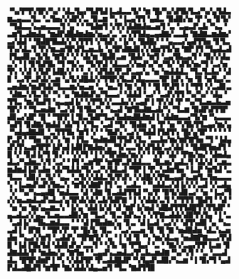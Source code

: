 ▝▚▞▛▜▚▜▛▞▚▞▝▟▃▜▄▞▜▟▜▟▐▃▟▃▃▜▞▝▆▝█▞▚▞▟▜▙▜▃▞▚▞▄▜▟▃▆▃▄▃▃▜▃▝▃▜▅▞▞▟▛▞▃▝▉▃▆▝▚▝▐▃▄▜▜▝▄▟▃▝▉▟▉▞▅▝▛▝▄▝▊▜▞▝▜▟▃▃▚▃▅▃▃▃▜▝▄▝▝▝▜▟▆▜▝▞▛▞▟▟▇▟▅▃▅▜▝▃▝▃▄▃▛▃▙▝▚▃▝▃▆▜▃▟▆▟▄▝▆▟▛▟█▟▆▟▆▞▅▃▞▃▝▃▚▜▜▟▄▃▄▟▇▞▃▃▙▝▇▟▇▃▆▟▆▞▃▞▟▟▝▝█▟█▜▙▟▞▞▚▜▜▜▝▞▜▟▚▝▐▞▚▝█▟█▞▝▝▄▃▃▞▄▟▜▜▅▝▊▜▃▜▚▞▟▃▜▝▛▞▆▃▅▜▛▟▜▃▅▃▙▝▄▜▛▟▇▟▊▞▞▟▅▜▜▞▅▝▇▛▐▜▝▜▄▟▃▟▐▜▄▟▊▃▜▞▙▝▇▜▞▝▞▝▟▞▆▝█▟▊▃▅▝█▟▞▝▆▜▝▃▄▜▙▃▄▜▝▝▉▞▞▟▄▃▚▝▐▝▊▜▟▜▙▝▜▝▜▞▃▝▜▞▛▟▝▟▃▃▞▞▅▟▚▞▚▞▜▞▝▟▜▞▅▞▜▝▃▞▅▜▚▝▞▟▝▞▙▛▐▟█▞▞▝▝▃▚▝▟▜▟▞▛▃▛▃▄▞▄▝▅▝▅▟▟▟▃▝▜▃▜▃▙▞▝▟▊▝▃▞▛▃▛▟▞▃▆▝▄▜▞▟█▟▞▞▜▜▛▞▙▃▛▟▄▃▃▃▜▛▐▟▚▝▅▝▉▝▅▜▄▞▃▃▅▟▆▞▆▟▜▟▞▜▃▃▆▞▅▃▅▝▃▝▅▃▜▝▇▝▄▜▝▝█▝▛▟▜▝▐▝▜▜▝▞▃▟▊▃▝▟▇▃▚▜▃▜▞▝▚▝▄▝▇▟▇▟▚▞▜▃▃▞▝▟▟▟▝▃▞▝▃▟▚▜▜▝▚▞▚▞▝▟▄▝▜▜▃▝▆▞▙▟▜▝▄▃▄▟▐▞▝▞▛▜▞▞▃▃▙▞▞▃▄▛▐▝▛▞▟▝▛▝▚▞▜▃▅▃▙▃▅▜▛▞▝▝▜▃▅▟▆▝▃▞▟▝▊▜▙▞▚▝▚▃▟▝▇▜▙▟▇▃▟▞▚▝▜▃▆▝▉▟▛▟▜▜▛▟▊▃▞▟▛▝█▝▝▜▛▛▐▝▉▃▜▟▛▜▃▞▙▟▅▟█▟▆▟▐▝▟▟▆▃▃▞▜▞▆▝▚▃▃▃▚▟▜▝▊▟▇▞▆▟▟▝▟▞▜▝▞▜▃▝▃▟▝▜▞▝▉▟▅▝▄▝▛▝▅▝▚▜▙▜▜▃▄▞▆▞▄▝▚▟▄▟▇▟▊▝▃▜▜▜▙▝▆▜▝▞▝▝▇▟▚▝▃▞▞▜▟▟▐▜▟▜▚▝█▞▄▜▛▝▝▝▝▝▛▃▛▞▝▜▅▝▛▞▚▝▆▝▐▜▃▝▅▟▆▟▊▜▜▟▚▜▃▝▃▃▙▞▆▞▆▛▇▜▅▝▜▝▐▟▄▟▚▜▚▃▆▜▛▛▐▟▚▟▐▟▊▛▇▟▅▞▄▝▜▞▃▃▜▞▟▜▟▞▃▞▟▟▝▝█▟█▜▅▟▜▝█▝▞▝▊▟▐▞▜▝▊▞▝▝▞▞▜▝▐▝▞▜▛▟▆▞▆▞▞▝▝▞▛▝▟▞▝▛▇▞▅▞▝▟▅▟▄▟▃▞▚▟▆▃▚▜▝▃▞▝▐▜▝▃▆▜▛▝▆▜▛▃▛▟▟▃▃▝█▃▆▞▄▟▃▜▝▟▞▟▝▃▆▃▆▟▆▟▐▟▚▟▅▝▟▞▜▟▟▞▜▞▃▞▚▜▟▃▟▝▜▛▐▝▛▃▚▟▆▜▅▝▐▃▛▝▆▜▟▝▃▜▃▃▝▟▊▞▃▜▞▝▄▃▝▃▜▞▞▟▟▃▜▞▛▟▚▝▞▟█▞▞▛▇▃▄▟▚▃▆▜▃▜▅▃▃▃▚▝▐▃▅▟▚▟▚▜▅▃▚▝▆▜▞▟▇▛▐▜▝▃▝▃▟▃▝▝▚▟▟▃▞▟▐▞▞▞▃▟▝▞▃▟▄▝▞▝▚▞▚▃▄▟█▝▅▟▃▃▝▟▝▟▇▝▊▃▟▟▜▜▟▝▚▞▛▝▉▜▞▟▊▃▞▝▅▝▐▃▞▜▞▞▅▃▅▟▃▟▚▟▃▞▄▜▛▟▞▟▞▃▙▜▟▛▇▝▐▝▞▟▟▞▃▜▝▞▜▜▜▝█▟▜▝▝▟▝▝▅▝▅▝▆▞▄▃▆▃▚▝▐▞▄▝▟▟▐▞▟▝▟▝▆▛▐▞▅▟▝▟█▟▜▜▜▟█▜▚▜▜▟▛▝▄▃▟▃▞▞▄▃▜▃▅▃▃▟▉▞▆▝▜▃▞▝▊▃▜▟▚▃▚▝▞▛▇▃▟▟▞▟▉▜▚▜▄▝▐▝▃▝▃▟▐▞▝▜▙▃▆▟▃▃▝▝▝▟▐▜▙▟▆▞▄▝▊▃▝▟▐▃▟▝▃▞▞▝▟▜▚▟▉▝▄▝▚▃▃▟▐▝▐▛▇▝▝▜▛▞▛▝▛▝█▞▙▝▉▃▝▝▃▞▃▃▅▝▊▝█▝▇▝▅▟█▟▅▝▟▃▚▃▅▟▅▝▚▃▞▞▆▜▝▃▟▟▚▝▜▛▇▜▞▝▄▝▐▝▟▝▊▝▚▝▆▞▟▃▄▝▅▟▇▛▇▃▃▞▛▟▉▝▐▟▐▜▙▜▟▝▟▟▊▟▚▞▃▃▜▝▝▞▙▝▆▝▛▜▄▞▝▃▝▝▇▞▞▃▄▞▛▛▐▃▆▝▊▟▇▟▟▞▛▝▆▟▅▞▄▝▇▜▅▝▝▃▄▟▚▃▅▟▃▞▛▃▙▃▆▟▇▝▚▞▚▜▝▝▃▝▃▃▟▟▃▝█▜▛▟▆▛▐▝▚▝▞▟▟▜▛▝▛▃▟▟█▟▛▝▚▜▄▟▚▟▉▞▚▃▆▝▐▝▉▞▜▝▄▟▛▟▃▟█▟▜▝▆▜▛▝▇▞▟▟▞▟▄▃▅▜▝▜▃▝▇▟▜▜▉
